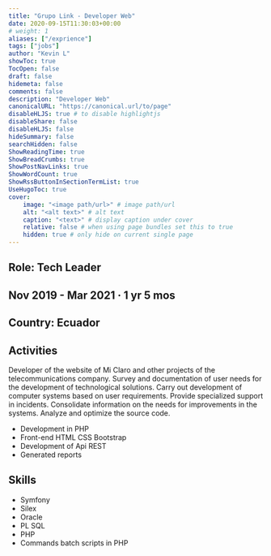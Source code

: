 ```yaml
---
title: "Grupo Link - Developer Web"
date: 2020-09-15T11:30:03+00:00
# weight: 1
aliases: ["/exprience"]
tags: ["jobs"]
author: "Kevin L"
showToc: true
TocOpen: false
draft: false
hidemeta: false
comments: false
description: "Developer Web"
canonicalURL: "https://canonical.url/to/page"
disableHLJS: true # to disable highlightjs
disableShare: false
disableHLJS: false
hideSummary: false
searchHidden: false
ShowReadingTime: true
ShowBreadCrumbs: true
ShowPostNavLinks: true
ShowWordCount: true
ShowRssButtonInSectionTermList: true
UseHugoToc: true
cover:
    image: "<image path/url>" # image path/url
    alt: "<alt text>" # alt text
    caption: "<text>" # display caption under cover
    relative: false # when using page bundles set this to true
    hidden: true # only hide on current single page
---
```


## Role: Tech Leader

## Nov 2019 - Mar 2021 · 1 yr 5 mos

## Country: Ecuador

## Activities

Developer of the website of Mi Claro and other projects of the telecommunications company. Survey and documentation of user needs for the development of technological solutions. Carry out development of computer systems based on user requirements. Provide specialized support in incidents. Consolidate information on the needs for improvements in the systems. Analyze and optimize the source code.

- Development in PHP
- Front-end HTML CSS Bootstrap
- Development of Api REST
- Generated reports

## Skills

- Symfony
- Silex
- Oracle
- PL SQL
- PHP
- Commands batch scripts in PHP